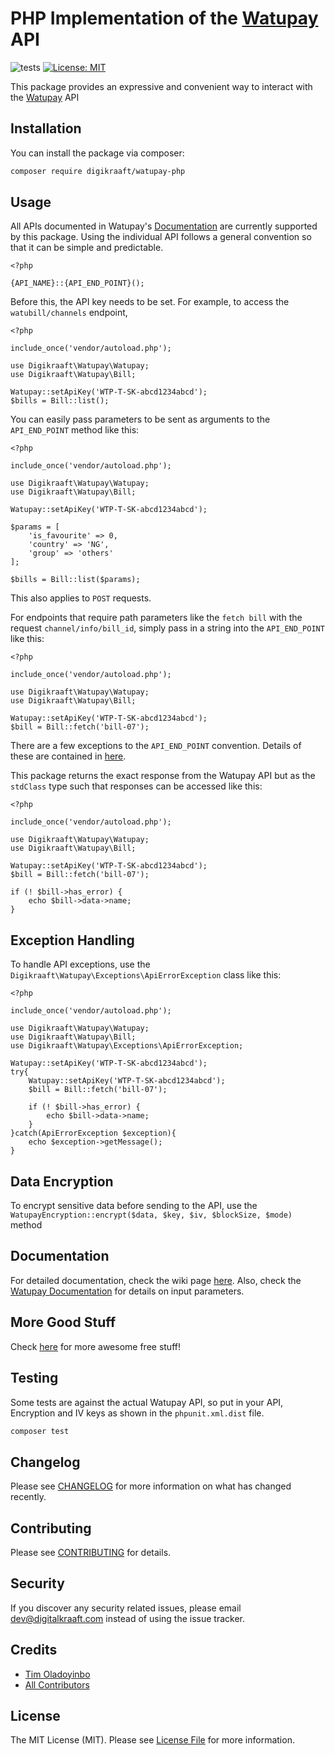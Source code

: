 # PHP Implementation of the [Watupay](https://watu.global/) API
![tests](https://github.com/digikraaft/watupay-php/workflows/tests/badge.svg)
[![License: MIT](https://img.shields.io/badge/License-MIT-yellow.svg)](https://opensource.org/licenses/MIT)

This package provides an expressive and convenient way to interact with the [Watupay](https://watu.global/) API

## Installation

You can install the package via composer:

```bash
composer require digikraaft/watupay-php
```

## Usage

All APIs documented in Watupay's [Documentation](https://docs.watu.global/?version=latest) are currently supported by this package.
Using the individual API follows a general convention so that it can be simple and predictable.

```
<?php 

{API_NAME}::{API_END_POINT}();

```
Before this, the API key needs to be set. For example, to access the `watubill/channels` endpoint,
```
<?php 

include_once('vendor/autoload.php');

use Digikraaft\Watupay\Watupay;
use Digikraaft\Watupay\Bill;

Watupay::setApiKey('WTP-T-SK-abcd1234abcd');
$bills = Bill::list();

```
You can easily pass parameters to be sent as arguments to the `API_END_POINT` method like this:
```
<?php

include_once('vendor/autoload.php');

use Digikraaft\Watupay\Watupay;
use Digikraaft\Watupay\Bill;

Watupay::setApiKey('WTP-T-SK-abcd1234abcd');

$params = [
    'is_favourite' => 0,
    'country' => 'NG',
    'group' => 'others'
];

$bills = Bill::list($params);

```

This also applies to `POST` requests.

For endpoints that require path parameters like the `fetch bill` with the request `channel/info/bill_id`,
simply pass in a string into the `API_END_POINT` like this:

```
<?php

include_once('vendor/autoload.php');

use Digikraaft\Watupay\Watupay;
use Digikraaft\Watupay\Bill;

Watupay::setApiKey('WTP-T-SK-abcd1234abcd');
$bill = Bill::fetch('bill-07');

```

There are a few exceptions to the `API_END_POINT` convention. Details of these are contained in 
[here](../../wiki).

This package returns the exact response from the Watupay API but as the `stdClass` type such that responses can be accessed like this:

```
<?php

include_once('vendor/autoload.php');

use Digikraaft\Watupay\Watupay;
use Digikraaft\Watupay\Bill;

Watupay::setApiKey('WTP-T-SK-abcd1234abcd');
$bill = Bill::fetch('bill-07');

if (! $bill->has_error) {
    echo $bill->data->name;
}

```
## Exception Handling   
To handle API exceptions, use the `Digikraaft\Watupay\Exceptions\ApiErrorException` class like this:

```
<?php

include_once('vendor/autoload.php');

use Digikraaft\Watupay\Watupay;
use Digikraaft\Watupay\Bill;
use Digikraaft\Watupay\Exceptions\ApiErrorException;

Watupay::setApiKey('WTP-T-SK-abcd1234abcd');
try{
    Watupay::setApiKey('WTP-T-SK-abcd1234abcd');
    $bill = Bill::fetch('bill-07');
    
    if (! $bill->has_error) {
        echo $bill->data->name;
    }
}catch(ApiErrorException $exception){
    echo $exception->getMessage();
}

```
## Data Encryption
To encrypt sensitive data before sending to the API, use the `WatupayEncryption::encrypt($data, $key, $iv, $blockSize, $mode)` method

## Documentation
For detailed documentation, check the wiki page [here](../../wiki).
Also, check the [Watupay Documentation](https://docs.watu.global/?version=latest) for details on input parameters.

## More Good Stuff
Check [here](https://github.com/digikraaft) for more awesome free stuff!

## Testing
Some tests are against the actual Watupay API, so put in your API, Encryption and IV keys
as shown in the `phpunit.xml.dist` file.

``` bash
composer test
```
## Changelog

Please see [CHANGELOG](CHANGELOG.md) for more information on what has changed recently.

## Contributing

Please see [CONTRIBUTING](CONTRIBUTING.md) for details.

## Security

If you discover any security related issues, please email dev@digitalkraaft.com instead of using the issue tracker.

## Credits

- [Tim Oladoyinbo](https://github.com/timoladoyinbo)
- [All Contributors](../../contributors)

## License

The MIT License (MIT). Please see [License File](LICENSE.md) for more information.


